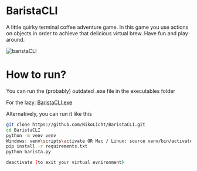 # BaristaCLI
A little quirky terminal coffee adventure game. In this game you use actions on objects in order to achieve that delicious virtual brew. Have fun and play around.

![baristaCLI](https://github.com/user-attachments/assets/bab1f9bc-d1d2-4d37-87fc-4e2674fd02b4)

# How to run?

You can run the (probably) outdated .exe file in the executables folder

For the lazy: [BaristaCLI.exe](https://github.com/NikoLicht/BaristaCLI/blob/main/Executables/BaristaCLI_v_01.exe)

Alternatively, you can run it like this
```sh
git clone https://github.com/NikoLicht/BaristaCLI.git
cd BaristaCLI
python -m venv venv
Windows: venv\scripts\activate OR Mac / Linux: source venv/bin/activate
pip install -r requirements.txt
python barista.py

deactivate (to exit your virtual evnironment)
```
